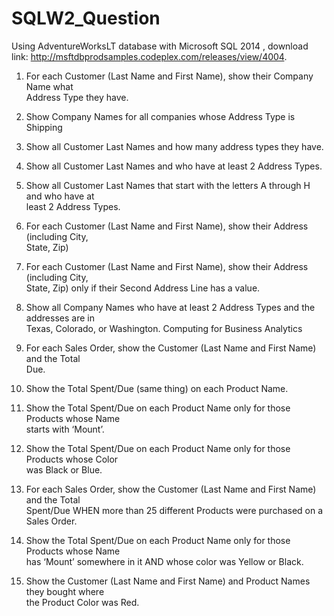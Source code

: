 # SQLW2_Question

Using AdventureWorksLT database with Microsoft SQL 2014 , download link: http://msftdbprodsamples.codeplex.com/releases/view/4004.

1. For	each	Customer	(Last	Name	and	First	Name),	show	their	Company	Name	what	
Address	Type	they	have.

2. Show	Company Names	for	all	companies	whose	Address	Type	is	Shipping

3. Show	all	Customer	Last	Names	and	how	many	address	types	they	have.

4. Show	all	Customer	Last	Names	and	who	have	at	least	2	Address	Types.

5. Show	all	Customer	Last	Names	that	start	with	the	letters	A	through	H	and	who	have	at	
least	2	Address	Types.

6. For	each	Customer	(Last	Name	and	First	Name),	show	their	Address	(including	City,	
State,	Zip)

7. For	each	Customer	(Last	Name	and	First	Name),	show	their	Address	(including	City,	
State,	Zip)	only	if	their	Second	Address	Line	has	a	value.

8. Show	all	Company	Names	who	have	at	least	2	Address	Types	and	the	addresses	are	in	
Texas,	Colorado,	or	Washington.	Computing	for	Business	Analytics

9. For	each	Sales	Order,	show	the	Customer	(Last	Name	and	First	Name)	and	the	Total	
Due.

10. Show	the	Total	Spent/Due	(same	thing)	on	each	Product	Name.

11. Show	the	Total	Spent/Due	on	each	Product	Name	only	for	those	Products	whose	Name	
starts	with ‘Mount’.

12. Show	the	Total	Spent/Due	on	each	Product	Name	only	for	those	Products	whose	Color	
was	Black	or	Blue.

13. For	each	Sales	Order,	show	the	Customer	(Last	Name	and	First	Name)	and	the	Total	
Spent/Due	WHEN	more	than	25	different Products	were	purchased	on	a	Sales	Order.

14. Show	the	Total	Spent/Due	on	each	Product	Name	only	for	those	Products	whose	Name	
has ‘Mount’	 somewhere	in	it AND	whose	color	was	Yellow	or	Black.

15. Show	the	Customer	(Last	Name	and	First	Name)	and	Product	Names	they	bought	where	
the	Product	Color	was	Red.
